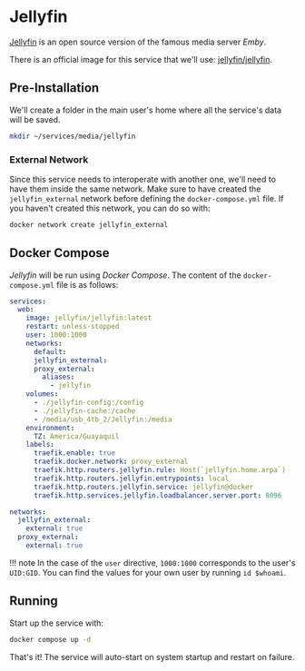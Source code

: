 # Jellyfin

[Jellyfin](https://jellyfin.org/) is an open source version of the famous media server *Emby*.

There is an official image for this service that we'll use: [jellyfin/jellyfin](https://hub.docker.com/r/jellyfin/jellyfin).

## Pre-Installation

We'll create a folder in the main user's home where all the service's data will be saved.

```bash
mkdir ~/services/media/jellyfin
```

### External Network

Since this service needs to interoperate with another one, we'll need to have them inside the same network. Make sure to have created the `jellyfin_external` network before defining the `docker-compose.yml` file. If you haven't created this network, you can do so with:

```bash
docker network create jellyfin_external
```

## Docker Compose

*Jellyfin* will be run using *Docker Compose*. The content of the `docker-compose.yml` file is as follows:

```yaml
services:
  web:
    image: jellyfin/jellyfin:latest
    restart: unless-stopped
    user: 1000:1000
    networks:
      default:
      jellyfin_external:
      proxy_external:
        aliases:
          - jellyfin
    volumes:
      - ./jellyfin-config:/config
      - ./jellyfin-cache:/cache
      - /media/usb_4tb_2/Jellyfin:/media
    environment:
      TZ: America/Guayaquil
    labels:
      traefik.enable: true
      traefik.docker.network: proxy_external
      traefik.http.routers.jellyfin.rule: Host(`jellyfin.home.arpa`)
      traefik.http.routers.jellyfin.entrypoints: local
      traefik.http.routers.jellyfin.service: jellyfin@docker
      traefik.http.services.jellyfin.loadbalancer.server.port: 8096

networks:
  jellyfin_external:
    external: true
  proxy_external:
    external: true
```

!!! note
    In the case of the `user` directive, `1000:1000` corresponds to the user's `UID:GID`. You can find the values for your own user by running `id $whoami`.

## Running

Start up the service with:

```bash
docker compose up -d
```

That's it! The service will auto-start on system startup and restart on failure.
